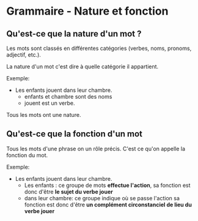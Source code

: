 # Grammaire - Nature et fonction

## Qu'est-ce que la nature d'un mot ?

Les mots sont classés en différentes catégories (verbes, noms, pronoms, adjectif, etc.).

La nature d'un mot c'est dire à quelle catégorie il appartient.

Exemple:

- Les enfants jouent dans leur chambre.
  - enfants et chambre sont des noms
  - jouent est un verbe.

Tous les mots ont une nature.

## Qu'est-ce que la fonction d'un mot

Tous les mots d'une phrase on un rôle précis. C'est ce qu'on appelle la fonction du mot.

Exemple:

- Les enfants jouent dans leur chambre.
  - Les enfants : ce groupe de mots **effectue l'action**, sa fonction est donc d'être **le sujet du verbe jouer**
  - dans leur chambre: ce groupe indique où se passe l'action sa fonction est donc d'être **un complément circonstanciel de lieu du verbe jouer**
